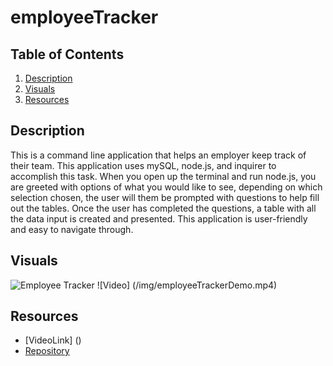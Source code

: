 # employeeTracker


## Table of Contents
1. [Description](#description)
2. [Visuals](#visuals)
3. [Resources](#resources)

## Description
This is a command line application that helps an employer keep track of their team. This application uses mySQL, node.js, and inquirer to accomplish this task. When you open up the terminal and run node.js, you are greeted with options of what you would like to see, depending on which selection chosen, the user will them be prompted with questions to help fill out the tables. Once the user has completed the questions, a table with all the data input is created and presented. This application is user-friendly and easy to navigate through.


## Visuals
![Employee Tracker](/img/employeeTracker.png)
![Video] (/img/employeeTrackerDemo.mp4)



## Resources
- [VideoLink] ()
- [Repository](https://github.com/selaprivette/employeeTracker)